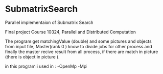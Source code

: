 # SubmatrixSearch
Parallel implementaion of Submatrix Search

Final project Course 10324, Parallel and Distributed Computation

The program get matchingValue (double) and some pictures and objects from input file,
Master(rank 0 ) know to divide jobs for other process and finally the master recive result from all process,
if there are match in picture (there is object in picture ).

in this program i used in : 
-OpenMp
-Mpi


